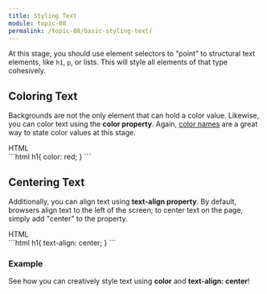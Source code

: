 ```yaml
---
title: Styling Text
module: topic-08
permalink: /topic-08/basic-styling-text/
---
```


<div class="divider-heading"></div>

At this stage, you should use element selectors to “point” to structural text elements, like `h1`, `p`, or lists. This will style all elements of that type cohesively.


## Coloring Text
Backgrounds are not the only element that can hold a color value. Likewise, you can color text using the **color property**. Again, <a href="https://www.w3schools.com/cssref/css_colors.asp" target="_blank">color names</a> are a great way to state color values at this stage.

<div class="code-heading">
  <span class="html">HTML</span>
</div>
```html
  h1{
    color: red;
  } 
```


## Centering Text
Additionally, you can align text using **text-align property**. By default, browsers align text to the left of the screen; to center text on the page, simply add "center" to the property.

<div class="code-heading">
  <span class="html">HTML</span>
</div>
```html
  h1{
    text-align: center;
    } 
```


<div class="divider-pg"></div>


### Example
See how you can creatively style text using **color** and **text-align: center**!


<div class="external-embed">
  <p data-height="600" data-theme-id="30567" data-slug-hash="OJXVVrm" data-default-tab="html,result" data-user="retrog4m3r" data-pen-title="Basic HTML Text Styling" class="codepen"></p>
</div>
